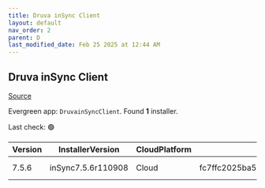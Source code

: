 ```yaml
---
title: Druva inSync Client
layout: default
nav_order: 2
parent: D
last_modified_date: Feb 25 2025 at 12:44 AM
---
```


## Druva inSync Client

[Source](https://docs.druva.com/005_inSync_Client)

Evergreen app: `DruvainSyncClient`. Found **1** installer.

Last check: 🟢

| Version | InstallerVersion   | CloudPlatform | Md5sum                                   | Type | URI                                                                                                                                                                    |
| ------- | ------------------ | ------------- | ---------------------------------------- | ---- | ---------------------------------------------------------------------------------------------------------------------------------------------------------------------- |
| 7.5.6   | inSync7.5.6r110908 | Cloud         | fc7ffc2025ba5a83e7a5fb188bec3f3c733bcce9 | msi  | [https://downloads.druva.com/downloads/inSync/Windows/7.5.6/inSync7.5.6r110908.msi](https://downloads.druva.com/downloads/inSync/Windows/7.5.6/inSync7.5.6r110908.msi) |
